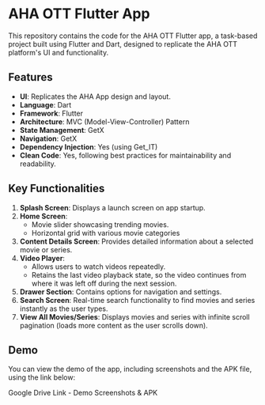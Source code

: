<h1>AHA OTT Flutter App</h1>
<p>This repository contains the code for the AHA OTT Flutter app, a task-based project built using Flutter and Dart, designed to replicate the AHA OTT platform's UI and functionality.</p>
<h2>Features</h2>
<ul>
<li><strong>UI</strong>: Replicates the AHA App design and layout.</li>
<li><strong>Language</strong>: Dart</li>
<li><strong>Framework</strong>: Flutter</li>
<li><strong>Architecture</strong>: MVC (Model-View-Controller) Pattern</li>
<li><strong>State Management</strong>: GetX</li>
<li><strong>Navigation</strong>: GetX</li>
<li><strong>Dependency Injection</strong>: Yes (using Get_IT)</li>
<li><strong>Clean Code</strong>: Yes, following best practices for maintainability and readability.</li>
</ul>
<h2>Key Functionalities</h2>
<ol>
<li><strong>Splash Screen</strong>: Displays a launch screen on app startup.</li>
<li><strong>Home Screen</strong>:
<ul>
<li>Movie slider showcasing trending movies.</li>
<li>Horizontal grid with various movie categories&nbsp;</li>
</ul>
</li>
<li><strong>Content Details Screen</strong>: Provides detailed information about a selected movie or series.</li>
<li><strong>Video Player</strong>:
<ul>
<li>Allows users to watch videos repeatedly.</li>
<li>Retains the last video playback state, so the video continues from where it was left off during the next session.</li>
</ul>
</li>
<li><strong>Drawer Section</strong>: Contains options for navigation and settings.</li>
<li><strong>Search Screen</strong>: Real-time search functionality to find movies and series instantly as the user types.</li>
<li><strong>View All Movies/Series</strong>: Displays movies and series with infinite scroll pagination (loads more content as the user scrolls down).</li>
</ol>
<h2>Demo</h2>
<p>You can view the demo of the app, including screenshots and the APK file, using the link below:</p>
<p><a rel="noopener">Google Drive Link - Demo Screenshots &amp; APK</a></p>
